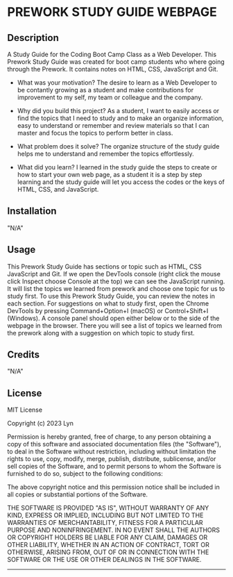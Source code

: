 # PREWORK STUDY GUIDE WEBPAGE

## Description

A Study Guide for the Coding Boot Camp Class as a Web Developer. This Prework Study Guide was created for boot camp students who where going through the Prework. It contains notes on HTML, CSS, JavaScript and Git.

- What was your motivation? The desire to learn as a Web Developer to be contantly growing as a student and make contributions for improvement to my self, my team or colleague and the company. 

- Why did you build this project? As a student, I want to easily access or find the topics that I need to study and to make an organize information, easy to understand or remember and review materials so that I can master and focus the topics to perform better in class.

- What problem does it solve? The organize structure of the study guide helps me to understand and remember the topics effortlessly. 

- What did you learn? I learned in the study guide the steps to create or how to start your own web page, as a student it is a step by step learning and the study guide will let you access the codes or the keys of HTML, CSS, and JavaScript.


## Installation

"N/A"

## Usage

This Prework Study Guide has sections or topic such as HTML, CSS JavaScript and Git. 
If we open the DevTools console (right click the mouse click Inspect choose Console at the top) we can see the JavaScript running.
It will list the topics we learned from prework and choose one topic for us to study first.
To use this Prework Study Guide, you can review the notes in each section. For suggestions on what to study first, open the Chrome DevTools by pressing Command+Option+I (macOS) or Control+Shift+I (Windows). A console panel should open either below or to the side of the webpage in the browser. There you will see a list of topics we learned from the prework along with a suggestion on which topic to study first.

## Credits

"N/A"

## License

MIT License

Copyright (c) 2023 Lyn

Permission is hereby granted, free of charge, to any person obtaining a copy
of this software and associated documentation files (the "Software"), to deal
in the Software without restriction, including without limitation the rights
to use, copy, modify, merge, publish, distribute, sublicense, and/or sell
copies of the Software, and to permit persons to whom the Software is
furnished to do so, subject to the following conditions:

The above copyright notice and this permission notice shall be included in all
copies or substantial portions of the Software.

THE SOFTWARE IS PROVIDED "AS IS", WITHOUT WARRANTY OF ANY KIND, EXPRESS OR
IMPLIED, INCLUDING BUT NOT LIMITED TO THE WARRANTIES OF MERCHANTABILITY,
FITNESS FOR A PARTICULAR PURPOSE AND NONINFRINGEMENT. IN NO EVENT SHALL THE
AUTHORS OR COPYRIGHT HOLDERS BE LIABLE FOR ANY CLAIM, DAMAGES OR OTHER
LIABILITY, WHETHER IN AN ACTION OF CONTRACT, TORT OR OTHERWISE, ARISING FROM,
OUT OF OR IN CONNECTION WITH THE SOFTWARE OR THE USE OR OTHER DEALINGS IN THE
SOFTWARE.

---
